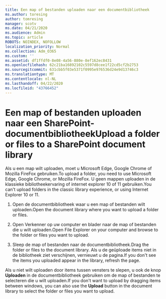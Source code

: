 ```yaml
---
title: Een map of bestanden uploaden naar een documentbibliotheek
ms.author: toresing
author: tomresing
manager: scotv
ms.date: 04/21/2020
ms.audience: Admin
ms.topic: article
ROBOTS: NOINDEX, NOFOLLOW
localization_priority: Normal
ms.collection: Adm_O365
ms.custom: ''
ms.assetid: df1ffdf0-8e08-4a56-880e-8ef162ec8431
ms.openlocfilehash: 62c21ba16892102c5597d8cee1f22cd5cf2b2753
ms.sourcegitcommit: 631cbb5f03e5371f0995e976536d24e9d13746c3
ms.translationtype: MT
ms.contentlocale: nl-NL
ms.lasthandoff: 04/22/2020
ms.locfileid: "43766452"
---
```

# <a name="upload-a-folder-or-files-to-a-sharepoint-document-library"></a><span data-ttu-id="43c3e-102">Een map of bestanden uploaden naar een SharePoint-documentbibliotheek</span><span class="sxs-lookup"><span data-stu-id="43c3e-102">Upload a folder or files to a SharePoint document library</span></span>

<span data-ttu-id="43c3e-103">Als u een map wilt uploaden, moet u Microsoft Edge, Google Chrome of Mozilla FireFox gebruiken.</span><span class="sxs-lookup"><span data-stu-id="43c3e-103">To upload a folder, you need to use Microsoft Edge, Google Chrome, or Mozilla FireFox.</span></span> <span data-ttu-id="43c3e-104">U geen mappen uploaden in de klassieke bibliotheekervaring of internet explorer 10 of 11 gebruiken.</span><span class="sxs-lookup"><span data-stu-id="43c3e-104">You can't upload folders in the classic library experience, or using Internet Explorer 10 or 11.</span></span>
  
1. <span data-ttu-id="43c3e-105">Open de documentbibliotheek waar u een map of bestanden wilt uploaden.</span><span class="sxs-lookup"><span data-stu-id="43c3e-105">Open the document library where you want to upload a folder or files.</span></span>
    
2. <span data-ttu-id="43c3e-106">Open Verkenner op uw computer en blader naar de map of bestanden die u wilt uploaden.</span><span class="sxs-lookup"><span data-stu-id="43c3e-106">Open File Explorer on your computer and browse to the folder or files you want to upload.</span></span>
    
3. <span data-ttu-id="43c3e-107">Sleep de map of bestanden naar de documentbibliotheek.</span><span class="sxs-lookup"><span data-stu-id="43c3e-107">Drag the folder or files to the document library.</span></span> <span data-ttu-id="43c3e-108">Als u de geüploade items niet in de bibliotheek ziet verschijnen, vernieuwt u de pagina.</span><span class="sxs-lookup"><span data-stu-id="43c3e-108">If you don't see the items you uploaded appear in the library, refresh the page.</span></span> 
    
<span data-ttu-id="43c3e-109">Als u niet wilt uploaden door items tussen vensters te slepen, u ook de knop **Uploaden** in de documentbibliotheek gebruiken om de map of bestanden te selecteren die u wilt uploaden.</span><span class="sxs-lookup"><span data-stu-id="43c3e-109">If you don't want to upload by dragging items between windows, you can also use the **Upload** button in the document library to select the folder or files you want to upload.</span></span> 
  

